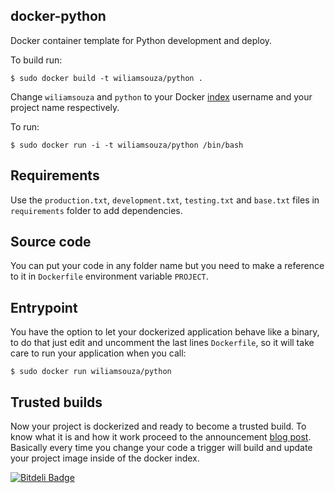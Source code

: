 docker-python
-------------

Docker container template for Python development and deploy.

To build run:

    $ sudo docker build -t wiliamsouza/python .

Change `wiliamsouza` and `python` to your Docker
[index](https://index.docker.io/u/wiliamsouza/) username and your project
name respectively.

To run:

    $ sudo docker run -i -t wiliamsouza/python /bin/bash

Requirements
------------

Use the `production.txt`, `development.txt`, `testing.txt` and `base.txt`
files in `requirements` folder to add dependencies.

Source code
-----------

You can put your code in any folder name but you need to make a reference to
it in `Dockerfile` environment variable `PROJECT`.

Entrypoint
----------

You have the option to let your dockerized application behave like a binary,
to do that just edit and uncomment the last lines `Dockerfile`, so it will
take care to run your application when you call:

    $ sudo docker run wiliamsouza/python 

Trusted builds
--------------

Now your project is dockerized and ready to become a trusted build. To know
what it is and how it work proceed to the announcement
[blog post](http://blog.docker.io/2013/11/introducing-trusted-builds/).
Basically every time you change your code a trigger will build and update
your project image inside of the docker index.


[![Bitdeli Badge](https://d2weczhvl823v0.cloudfront.net/wiliamsouza/docker-python/trend.png)](https://bitdeli.com/free "Bitdeli Badge")

